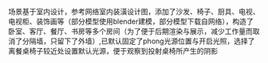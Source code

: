 场景基于室内设计，参考网络室内装潢设计图，添加了沙发、椅子、厨具、电视、电视柜、装饰画等（部分模型使用blender建模，部分模型下载自网络），构造了卧室、客厅、餐厅、书房等多个房间（为了便于后期渲染与展示，减少工作量而取消了分隔墙，只留下了外墙）,已默认固定了phong光源位置与开启光照，选择了离餐桌椅子较近处设置默认光源，便于观察到投射桌椅所产生的阴影
